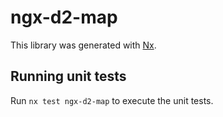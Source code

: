 # ngx-d2-map

This library was generated with [Nx](https://nx.dev).

## Running unit tests

Run `nx test ngx-d2-map` to execute the unit tests.
